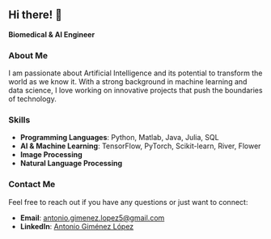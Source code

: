 ## Hi there! 👋

**Biomedical & AI Engineer**

### About Me
I am passionate about Artificial Intelligence and its potential to transform the world as we know it. With a strong background in machine learning and data science, I love working on innovative projects that push the boundaries of technology.


### Skills
- **Programming Languages**: Python, Matlab, Java, Julia, SQL
- **AI & Machine Learning**: TensorFlow, PyTorch, Scikit-learn, River, Flower
- **Image Processing**
- **Natural Language Processing**

### Contact Me
Feel free to reach out if you have any questions or just want to connect:
- **Email**: antonio.gimenez.lopez5@gmail.com
- **LinkedIn**: [Antonio Giménez López](www.linkedin.com/in/antonio-giménez-lópez)

